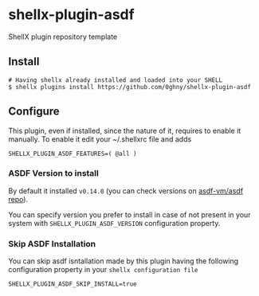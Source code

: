 # shellx-plugin-asdf

ShellX plugin repository template

## Install

```shell
# Having shellx already installed and loaded into your SHELL
$ shellx plugins install https://github.com/0ghny/shellx-plugin-asdf
```

## Configure

This plugin, even if installed, since the nature of it, requires to enable it manually.
To enable it edit your ~/.shellxrc file and adds

```shell
SHELLX_PLUGIN_ASDF_FEATURES=( @all )
```
### ASDF Version to install

By default it installed `v0.14.0` (you can check versions on [asdf-vm/asdf repo](https://github.com/asdf-vm/asdf)).

You can specify version you prefer to install in case of not present in your system with `SHELLX_PLUGIN_ASDF_VERSION` configuration property.

### Skip ASDF Installation

You can skip asdf isntallation made by this plugin having the following configuration property in your `shellx configuration file`

```shell
SHELLX_PLUGIN_ASDF_SKIP_INSTALL=true
```
